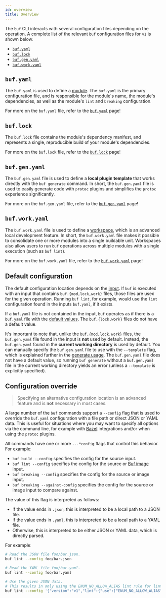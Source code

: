 ```yaml
---
id: overview
title: Overview
---
```


The `buf` CLI interacts with several configuration files depending on the
operation. A complete list of the relevant `buf` configuration files for `v1` is
shown below:

- [`buf.yaml`](v1/buf-yaml.md)
- [`buf.lock`](v1/buf-lock.md)
- [`buf.gen.yaml`](v1/buf-gen-yaml.md)
- [`buf.work.yaml`](v1/buf-work-yaml.md)

## `buf.yaml`

The `buf.yaml` is used to define a [module](../bsr/explanation#modules). The
`buf.yaml` is the primary configuration file, and is responsible for the
module's name, the module's dependencies, as well as the module's `lint` and
`breaking` configuration.

For more on the `buf.yaml` file, refer to the [`buf.yaml`](v1/buf-yaml.md) page!

## `buf.lock`

The `buf.lock` file contains the module's dependency manifest, and represents a
single, reproducible build of your module's dependencies.

For more on the `buf.lock` file, refer to the [`buf.lock`](v1/buf-lock.md) page!

## `buf.gen.yaml`

The `buf.gen.yaml` file is used to define a **local plugin template** that
works directly with the `buf generate` command. In short, the `buf.gen.yaml`
file is used to easily generate code with `protoc` plugins and simplifies the
`protoc` experience significantly.

For more on the `buf.gen.yaml` file, refer to the
[`buf.gen.yaml`](v1/buf-gen-yaml.md) page!

## `buf.work.yaml`

The `buf.work.yaml` file is used to define a
[workspace](../buf/other/workspaces), which is an advanced local development
feature. In short, the `buf.work.yaml` file makes it possible to consolidate one
or more modules into a single buildable unit. Workspaces also allow users to run
`buf` operations across multiple modules with a single execution (such as
`buf lint`).

For more on the `buf.work.yaml` file, refer to the
[`buf.work.yaml`](v1/buf-work-yaml.md) page!

## Default configuration

The default configuration location depends on the
[input](../buf/other/inputs). If `buf` is executed with an input that
contains `buf.{mod,lock,work}` files, those files are used for the given
operation. Running `buf lint`, for example, would use the `lint` configuration
found in the inputs `buf.yaml`, if it exists.

If a `buf.yaml` file is not contained in the input, `buf` operates as if there
is a `buf.yaml` file with the [default values](v1/buf-yaml.md#default-values).
The `buf.{lock,work}` files do not have a default value.

It's important to note that, unlike the `buf.{mod,lock,work}` files, the
`buf.gen.yaml` file found in the input is **not** used by default. Instead, the
`buf.gen.yaml` found in the **current working directory** is used by default.
You can manually specify the `buf.gen.yaml` file to use with the `--template`
flag, which is explained further in the [generate usage](../buf/generate/how-to).
The `buf.gen.yaml` file does not have a default value, so running `buf generate`
without a `buf.gen.yaml` file in the current working directory yields an error
(unless a `--template` is explicitly specified).

## Configuration override

> Specifying an alternative configuration location is an advanced feature and is
> **not** necessary in most cases.

A large number of the `buf` commands support a `--config` flag that is used to
override the `buf.yaml` configuration with a file path or direct JSON or YAML
data. This is useful for situations where you may want to specify all options
via the command line, for example with [Bazel](../buf/other/bazel.md)
integrations and/or when using the `protoc` plugins.

All commands have one or more `--.*config` flags that control this behavior. For
example:

- `buf build --config` specifies the config for the source input.
- `buf lint --config` specifies the config for the source or
  [Buf image](../bsr/data-model/images) input.
- `buf breaking --config` specifies the config for the source or image input.
- `buf breaking --against-config` specifies the config for the source or image
  input to compare against.

The value of this flag is interpreted as follows:

- If the value ends in `.json`, this is interpreted to be a local path to a JSON
  file.
- If the value ends in `.yaml`, this is interpreted to be a local path to a YAML
  file.
- Otherwise, this is interpreted to be either JSON or YAML data, which is
  directly parsed.

For example:

```sh
# Read the JSON file foo/bar.json.
buf lint --config foo/bar.json

# Read the YAML file foo/bar.yaml.
buf lint --config foo/bar.yaml

# Use the given JSON data.
# This results in only using the ENUM_NO_ALLOW_ALIAS lint rule for linting.
buf lint --config '{"version":"v1","lint":{"use":["ENUM_NO_ALLOW_ALIAS"]}}'
```
